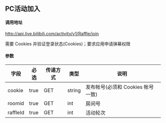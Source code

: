 ## PC活动加入

#### 调用地址

http://api.live.bilibili.com/activity/v1/Raffle/join

需要 Cookies 并验证登录状态(Cookies)；要求应用申请弹幕权限

#### 参数

|字段|必选|传递方式|类型|说明|
|----|----|--------|----|----|
|cookie|true|GET|string|发布帐号(必须和 Cookies 帐号一致)|
|roomid|true|GET|int|房间号|
|raffleId|true|GET|int|活动轮次|
